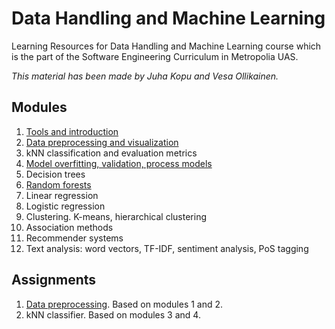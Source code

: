 # Data Handling and Machine Learning

Learning Resources for Data Handling and Machine Learning course
which is the part of the Software Engineering Curriculum in Metropolia UAS.

_This material has been made by Juha Kopu and Vesa Ollikainen._

## Modules

1. [Tools and introduction](Tools_and_introduction.ipynb)
2. [Data preprocessing and visualization](Data_preprocessing_and_visualization.ipynb)
3. kNN classification and evaluation metrics
4. [Model overfitting, validation, process models](Model_overfitting_validation_process_models.ipynb)
5. Decision trees
6. [Random forests](Random_forests.ipynb)
7. Linear regression
8. Logistic regression
9. Clustering. K-means, hierarchical clustering
10. Association methods
11. Recommender systems
12. Text analysis: word vectors, TF-IDF, sentiment analysis, PoS tagging

## Assignments

1. [Data preprocessing](assignments/Assignment_Data_preprocessing.md). Based on modules 1 and 2.
2. kNN classifier. Based on modules 3 and 4.